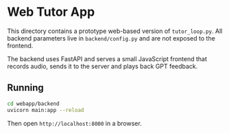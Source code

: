 # Web Tutor App

This directory contains a prototype web-based version of `tutor_loop.py`.
All backend parameters live in `backend/config.py` and are not exposed to
the frontend.

The backend uses FastAPI and serves a small JavaScript frontend that
records audio, sends it to the server and plays back GPT feedback.

## Running

```bash
cd webapp/backend
uvicorn main:app --reload
```

Then open `http://localhost:8000` in a browser.

